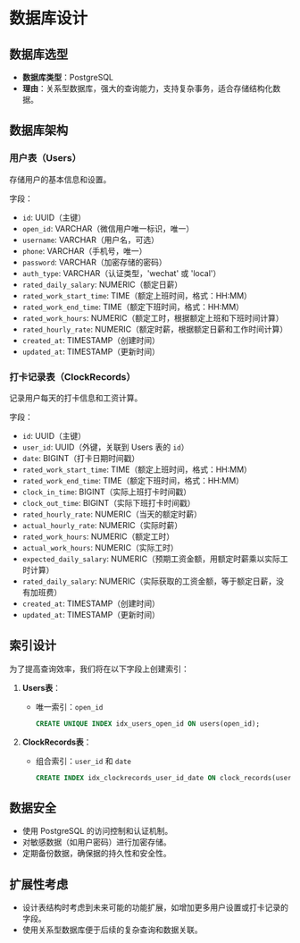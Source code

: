 # 数据库设计

## 数据库选型
- **数据库类型**：PostgreSQL
- **理由**：关系型数据库，强大的查询能力，支持复杂事务，适合存储结构化数据。

## 数据库架构

### 用户表（Users）
存储用户的基本信息和设置。

字段：
- `id`: UUID（主键）
- `open_id`: VARCHAR（微信用户唯一标识，唯一）
- `username`: VARCHAR（用户名，可选）
- `phone`: VARCHAR（手机号，唯一）
- `password`: VARCHAR（加密存储的密码）
- `auth_type`: VARCHAR（认证类型，'wechat' 或 'local'）
- `rated_daily_salary`: NUMERIC（额定日薪）
- `rated_work_start_time`: TIME（额定上班时间，格式：HH:MM）
- `rated_work_end_time`: TIME（额定下班时间，格式：HH:MM）
- `rated_work_hours`: NUMERIC（额定工时，根据额定上班和下班时间计算）
- `rated_hourly_rate`: NUMERIC（额定时薪，根据额定日薪和工作时间计算）
- `created_at`: TIMESTAMP（创建时间）
- `updated_at`: TIMESTAMP（更新时间）

### 打卡记录表（ClockRecords）
记录用户每天的打卡信息和工资计算。

字段：
- `id`: UUID（主键）
- `user_id`: UUID（外键，关联到 Users 表的 `id`）
- `date`: BIGINT（打卡日期时间戳）
- `rated_work_start_time`: TIME（额定上班时间，格式：HH:MM）
- `rated_work_end_time`: TIME（额定下班时间，格式：HH:MM）
- `clock_in_time`: BIGINT（实际上班打卡时间戳）
- `clock_out_time`: BIGINT（实际下班打卡时间戳）
- `rated_hourly_rate`: NUMERIC（当天的额定时薪）
- `actual_hourly_rate`: NUMERIC（实际时薪）
- `rated_work_hours`: NUMERIC（额定工时）
- `actual_work_hours`: NUMERIC（实际工时）
- `expected_daily_salary`: NUMERIC（预期工资金额，用额定时薪乘以实际工时计算）
- `rated_daily_salary`: NUMERIC（实际获取的工资金额，等于额定日薪，没有加班费）
- `created_at`: TIMESTAMP（创建时间）
- `updated_at`: TIMESTAMP（更新时间）

## 索引设计
为了提高查询效率，我们将在以下字段上创建索引：

1. **Users表**：
   - 唯一索引：`open_id`
     ```sql
     CREATE UNIQUE INDEX idx_users_open_id ON users(open_id);
     ```

2. **ClockRecords表**：
   - 组合索引：`user_id` 和 `date`
     ```sql
     CREATE INDEX idx_clockrecords_user_id_date ON clock_records(user_id, date);
     ```

## 数据安全
- 使用 PostgreSQL 的访问控制和认证机制。
- 对敏感数据（如用户密码）进行加密存储。
- 定期备份数据，确保据的持久性和安全性。

## 扩展性考虑
- 设计表结构时考虑到未来可能的功能扩展，如增加更多用户设置或打卡记录的字段。
- 使用关系型数据库便于后续的复杂查询和数据关联。
